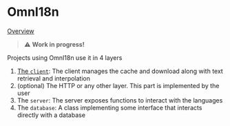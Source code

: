# OmnI18n

[Overview](https://github.com/emedware/omni18n/blob/main/README.md)

> :warning: **Work in progress!**

Projects using OmnI18n use it in 4 layers

1. [The `client`](./client.md): The client manages the cache and download along with text retrieval and interpolation
2. (optional) The HTTP or any other layer. This part is implemented by the user
3. The `server`: The server exposes functions to interact with the languages
4. The `database`: A class implementing some interface that interacts directly with a database
